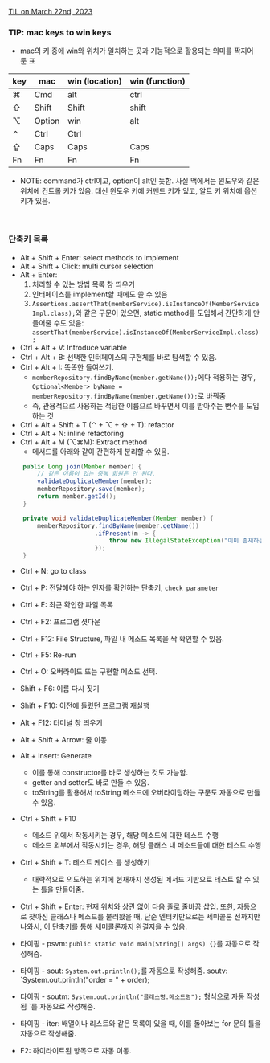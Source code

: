 [TIL on March 22nd, 2023](../../TIL/2023/03/03-22-2023.md)
### TIP: mac keys to win keys
* mac의 키 중에 win와 위치가 일치하는 곳과 기능적으로 활용되는 의미를 짝지어 둔 표

|key| mac   | win (location)   | win (function) |
|---|-------|------------------|----------------|
|⌘ | Cmd   | alt              | ctrl           |
|⇧  | Shift | Shift            | shift          |
|⌥ | Option | win             | alt            |
|⌃  | Ctrl  | Ctrl             |                |
|⇪  | Caps  | Caps             | Caps           |
|Fn | Fn    | Fn               | Fn             |
* NOTE: command가 ctrl이고, option이 alt인 듯함. 사실 맥에서는 윈도우와 같은 위치에 컨트롤 키가 있음. 대신 윈도우 키에 커맨드 키가 있고, 알트 키 위치에 옵션 키가 있음.
<br>

### 단축키 목록
* Alt + Shift + Enter: select methods to implement
* Alt + Shift + Click: multi cursor selection
* Alt + Enter:
  1. 처리할 수 있는 방법 목록 창 띄우기
  2. 인터페이스를 implement할 때에도 쓸 수 있음
  3. `Assertions.assertThat(memberService).isInstanceOf(MemberServiceImpl.class);`와 같은 구문이 있으면, static method를 도입해서 간단하게 만들어줄 수도 있음: `assertThat(memberService).isInstanceOf(MemberServiceImpl.class);`
* Ctrl + Alt + V: Introduce variable
* Ctrl + Alt + B: 선택한 인터페이스의 구현체를 바로 탐색할 수 있음.
* Ctrl + Alt + I: 똑똑한 들여쓰기.
  - `memberRepository.findByName(member.getName());`에다 적용하는 경우, `Optional<Member> byName = memberRepository.findByName(member.getName());`로 바꿔줌
  - 즉, 관용적으로 사용하는 적당한 이름으로 바꾸면서 이를 받아주는 변수를 도입하는 것
* Ctrl + Alt + Shift + T (⌃ + ⌥ + ⇧ + T): refactor
* Ctrl + Alt + N: inline refactoring
* Ctrl + Alt + M (⌥⌘M): Extract method
  - 메서드를 아래와 같이 간편하게 분리할 수 있음.

```java
    public Long join(Member member) {
        // 같은 이름이 있는 중복 회원은 안 된다.
        validateDuplicateMember(member);
        memberRepository.save(member);
        return member.getId();
    }

    private void validateDuplicateMember(Member member) {
        memberRepository.findByName(member.getName())
                        .ifPresent(m -> {
                            throw new IllegalStateException("이미 존재하는 회원입니다.");
                        });
    }
```

* Ctrl + N: go to class
* Ctrl + P: 전달해야 하는 인자를 확인하는 단축키, `check parameter` 
* Ctrl + E: 최근 확인한 파일 목록
* Ctrl + F2: 프로그램 셧다운
* Ctrl + F12: File Structure, 파일 내 메소드 목록을 싹 확인할 수 있음.
* Ctrl + F5: Re-run
* Ctrl + O: 오버라이드 또는 구현할 메소드 선택.

* Shift + F6: 이름 다시 짓기
* Shift + F10: 이전에 돌렸던 프로그램 재실행

* Alt + F12: 터미널 창 띄우기
* Alt + Shift + Arrow: 줄 이동
* Alt + Insert: Generate
  - 이를 통해 constructor를 바로 생성하는 것도 가능함.
  - getter and setter도 바로 만들 수 있음.
  - toString를 활용해서 toString 메소드에 오버라이딩하는 구문도 자동으로 만들 수 있음.

* Ctrl + Shift + F10
  - 메소드 위에서 작동시키는 경우, 해당 메소드에 대한 테스트 수행
  - 메소드 외부에서 작동시키는 경우, 해당 클래스 내 메소드들에 대한 테스트 수행
* Ctrl + Shift + T: 테스트 케이스 틀 생성하기
  - 대략적으로 의도하는 위치에 현재까지 생성된 메서드 기반으로 테스트 할 수 있는 틀을 만들어줌.
* Ctrl + Shift + Enter: 현재 위치와 상관 없이 다음 줄로 줄바꿈 삽입. 또한, 자동으로 찾아진 클래스나 메소드를 불러왔을 때, 단순 엔터키만으로는 세미콜론 전까지만 나와서, 이 단축키를 통해 세미콜론까지 완결지을 수 있음.

* 타이핑 - psvm: `public static void main(String[] args) {}`를 자동으로 작성해줌.
* 타이핑 - sout: `System.out.println();`를 자동으로 작성해줌. soutv: `System.out.println("order = " + order);
* 타이핑 - soutm: `System.out.println("클래스명.메소드명");` 형식으로 자동 작성됨
`를 자동으로 작성해줌.
* 타이핑 - iter: 배열이나 리스트와 같은 목록이 있을 때, 이를 돌아보는 for 문의 틀을 자동으로 작성해줌.

* F2: 하이라이트된 항목으로 자동 이동.

